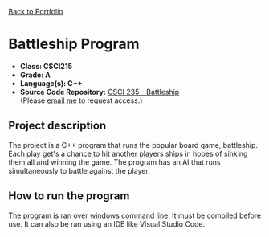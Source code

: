 [Back to Portfolio](./)

Battleship Program
===============

-   **Class: CSCI215** 
-   **Grade: A** 
-   **Language(s): C++** 
-   **Source Code Repository:** [CSCI 235 - Battleship](https://github.com/tylerpoor05/CSCI235)  
    (Please [email me](mailto:example@csustudent.net) to request access.)

## Project description

The project is a C++ program that runs the popular board game, battleship. Each play get's a chance to hit another players ships in hopes of sinking them all and winning the game. The program has an AI that runs simultaneously to battle against the player.

## How to run the program

The program is ran over windows command line. It must be compiled before use. It can also be ran using an IDE like Visual Studio Code.


